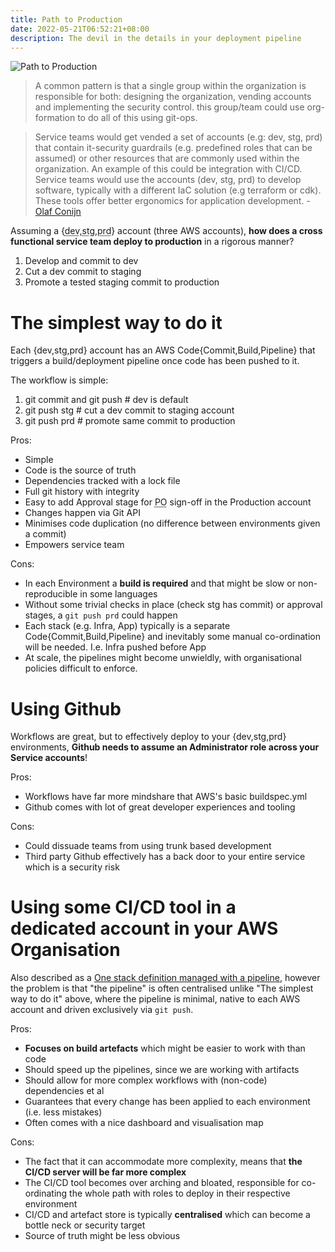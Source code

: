 ```yaml
---
title: Path to Production
date: 2022-05-21T06:52:21+08:00
description: The devil in the details in your deployment pipeline
---
```


<img src="https://s.natalian.org/2022-05-23/path-to-production.png" alt="Path to Production">

> A common pattern is that a single group within the organization is
> responsible for both: designing the organization, vending accounts and
> implementing the security control. this group/team could use org-formation to
> do all of this using git-ops.

> Service teams would get vended a set of accounts (e.g: dev, stg,
> prd) that contain it-security guardrails (e.g. predefined roles that can be
> assumed) or other resources that are commonly used within the organization. An
> example of this could be integration with CI/CD. Service teams would use the
> accounts (dev, stg, prd) to develop software, typically with a different IaC
> solution (e.g terraform or cdk). These tools offer better ergonomics for
> application development. - [Olaf Conijn](https://twitter.com/OConijn)

Assuming a {<abbr title="Development">dev</abbr>,<abbr
title="Staging">stg</abbr>,<abbr title="Production">prd</abbr>} account (three AWS accounts), **how
does a cross functional service team deploy to production** in a rigorous manner?

1. Develop and commit to dev
2. Cut a dev commit to staging
3. Promote a tested staging commit to production

# The simplest way to do it

Each {dev,stg,prd} account has an AWS Code{Commit,Build,Pipeline} that triggers
a build/deployment pipeline once code has been pushed to it.

The workflow is simple:

1. git commit and git push # dev is default
2. git push stg <commit> # cut a dev commit to staging account
3. git push prd <commit> # promote same commit to production

Pros:

- Simple
- Code is the source of truth
- Dependencies tracked with a lock file
- Full git history with integrity
- Easy to add Approval stage for <abbr title="Product Owner">PO</abbr> sign-off in the Production account
- Changes happen via Git API
- Minimises code duplication (no difference between environments given a commit)
- Empowers service team

Cons:

- In each Environment a **build is required** and that might be slow or non-reproducible in some languages
- Without some trivial checks in place (check stg has commit) or approval stages, a `git push prd` could happen
- Each stack (e.g. Infra, App) typically is a separate Code{Commit,Build,Pipeline} and inevitably some manual co-ordination will be needed. I.e. Infra pushed before App
- At scale, the pipelines might become unwieldly, with organisational policies difficult to enforce.

# Using Github

Workflows are great, but to effectively deploy to your {dev,stg,prd}
environments, **Github needs to assume an Administrator role across your Service accounts**!

Pros:

- Workflows have far more mindshare that AWS's basic buildspec.yml
- Github comes with lot of great developer experiences and tooling

Cons:

- Could dissuade teams from using trunk based development
- Third party Github effectively has a back door to your entire service which is a security risk

# Using some CI/CD tool in a dedicated account in your AWS Organisation

Also described as a [One stack definition managed with a
pipeline](https://medium.com/@kief/https-medium-com-kief-using-pipelines-to-manage-environments-with-infrastructure-as-code-b37285a1cbf5),
however the problem is that "the pipeline" is often centralised unlike "The simplest way to do it"
above, where the pipeline is minimal, native to each AWS account and driven exclusively via `git push`.

Pros:

- **Focuses on build artefacts** which might be easier to work with than code
- Should speed up the pipelines, since we are working with artifacts
- Should allow for more complex workflows with (non-code) dependencies et al
- Guarantees that every change has been applied to each environment (i.e. less mistakes)
- Often comes with a nice dashboard and visualisation map

Cons:

- The fact that it can accommodate more complexity, means that **the CI/CD server will be far more complex**
- The CI/CD tool becomes over arching and bloated, responsible for co-ordinating the whole path with roles to deploy in their respective environment
- CI/CD and artefact store is typically **centralised** which can become a bottle neck or security target
- Source of truth might be less obvious

